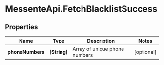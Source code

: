 # MessenteApi.FetchBlacklistSuccess

## Properties

Name | Type | Description | Notes
------------ | ------------- | ------------- | -------------
**phoneNumbers** | **[String]** | Array of unique phone numbers | [optional] 


